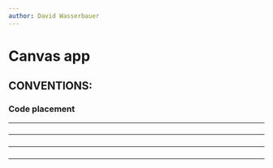 ```yaml
---
author: David Wasserbauer
---
```


# Canvas app

 

## CONVENTIONS:

### **Code placement**

___

### 

___


### 

___

### 

___
